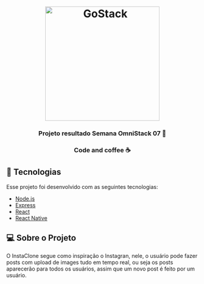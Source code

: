 
<h1 align="center">
    <img alt="GoStack" src="https://agileengine.com/wordpress/wp-content/uploads/2018/02/mern-1024x256.jpg" width="300px" />
</h1>

<h3 align="center">
  Projeto resultado Semana OmniStack 07 🚀
 
</h3>

<h3 align="center">
   Code and coffee ☕
</h3>


## :rocket: Tecnologias

Esse projeto foi desenvolvido com as seguintes tecnologias:

- [Node.js](https://nodejs.org/en/)
- [Express](https://expressjs.com/pt-br/)
- [React](https://reactjs.org)
- [React Native](https://facebook.github.io/react-native/)

## 💻 Sobre o Projeto

<p>O InstaClone segue como inspiração o Instagran, nele, o usuário pode fazer posts com upload de images tudo em tempo real, ou seja
os posts aparecerão para todos os usuários, assim que um novo post é feito por um usuário.<p>

